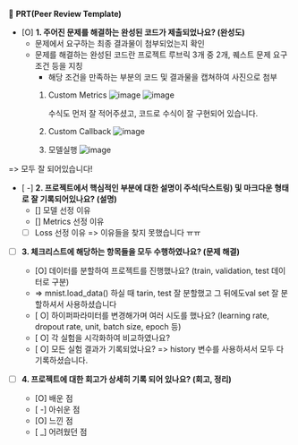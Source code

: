 

🔑 **PRT(Peer Review Template)**

- [O]  **1. 주어진 문제를 해결하는 완성된 코드가 제출되었나요? (완성도)**
    - 문제에서 요구하는 최종 결과물이 첨부되었는지 확인
    - 문제를 해결하는 완성된 코드란 프로젝트 루브릭 3개 중 2개, 
    퀘스트 문제 요구조건 등을 지칭
        - 해당 조건을 만족하는 부분의 코드 및 결과물을 캡쳐하여 사진으로 첨부
      1) Custom Metrics
         ![image](https://github.com/DevHDL/AIFFEL/assets/35359870/f3441652-f6a5-41a8-b8bd-233834ca973c)
         ![image](https://github.com/DevHDL/AIFFEL/assets/35359870/a0e32f2b-c159-4782-b1b9-6ae8ceef6b78)

         수식도 먼저 잘 적어주셨고, 코드로 수식이 잘 구현되어 있습니다.
      2) Custom Callback
         ![image](https://github.com/DevHDL/AIFFEL/assets/35359870/8c2b8f0c-8b21-493e-8c6e-00c5fa69d3a0)
      3) 모델실행
         ![image](https://github.com/DevHDL/AIFFEL/assets/35359870/832b43eb-1a78-4012-86ca-6a3562939c8a)

=> 모두 잘 되어있습니다!

- [ -]  **2. 프로젝트에서 핵심적인 부분에 대한 설명이 주석(닥스트링) 및 마크다운 형태로 잘 기록되어있나요? (설명)**
    - []  모델 선정 이유
    - []  Metrics 선정 이유
    - [ ]  Loss 선정 이유
=> 이유들을 찾지 못했습니다 ㅠㅠ

- [ ]  **3. 체크리스트에 해당하는 항목들을 모두 수행하였나요? (문제 해결)**
    - [O]  데이터를 분할하여 프로젝트를 진행했나요? (train, validation, test 데이터로 구분)
    - => mnist.load_data() 하실 때 tarin, test 잘 분할했고 그 뒤에도val set 잘 분할하셔서 사용하셨습니다
    - [ O]  하이퍼파라미터를 변경해가며 여러 시도를 했나요? (learning rate, dropout rate, unit, batch size, epoch 등)
    - [ O]  각 실험을 시각화하여 비교하였나요?
    - [ O]  모든 실험 결과가 기록되었나요?
    => history 변수를 사용하셔서 모두 다 기록하셨습니다.

- [ ]  **4. 프로젝트에 대한 회고가 상세히 기록 되어 있나요? (회고, 정리)**
    - [O]  배운 점
    - [ -]  아쉬운 점
    - [O]  느낀 점
    - [ _]  어려웠던 점
